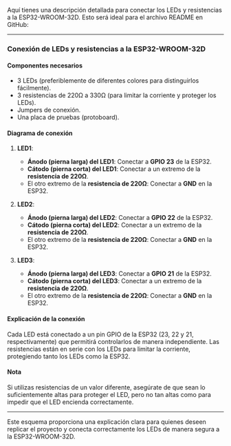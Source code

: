 Aquí tienes una descripción detallada para conectar los LEDs y resistencias a la ESP32-WROOM-32D. Esto será ideal para el archivo README en GitHub:

---

### Conexión de LEDs y resistencias a la ESP32-WROOM-32D

#### Componentes necesarios
- 3 LEDs (preferiblemente de diferentes colores para distinguirlos fácilmente).
- 3 resistencias de 220Ω a 330Ω (para limitar la corriente y proteger los LEDs).
- Jumpers de conexión.
- Una placa de pruebas (protoboard).

#### Diagrama de conexión
1. **LED1**:
   - **Ánodo (pierna larga) del LED1**: Conectar a **GPIO 23** de la ESP32.
   - **Cátodo (pierna corta) del LED1**: Conectar a un extremo de la **resistencia de 220Ω**.
   - El otro extremo de la **resistencia de 220Ω**: Conectar a **GND** en la ESP32.

2. **LED2**:
   - **Ánodo (pierna larga) del LED2**: Conectar a **GPIO 22** de la ESP32.
   - **Cátodo (pierna corta) del LED2**: Conectar a un extremo de la **resistencia de 220Ω**.
   - El otro extremo de la **resistencia de 220Ω**: Conectar a **GND** en la ESP32.

3. **LED3**:
   - **Ánodo (pierna larga) del LED3**: Conectar a **GPIO 21** de la ESP32.
   - **Cátodo (pierna corta) del LED3**: Conectar a un extremo de la **resistencia de 220Ω**.
   - El otro extremo de la **resistencia de 220Ω**: Conectar a **GND** en la ESP32.

#### Explicación de la conexión
Cada LED está conectado a un pin GPIO de la ESP32 (23, 22 y 21, respectivamente) que permitirá controlarlos de manera independiente. Las resistencias están en serie con los LEDs para limitar la corriente, protegiendo tanto los LEDs como la ESP32.

#### Nota
Si utilizas resistencias de un valor diferente, asegúrate de que sean lo suficientemente altas para proteger el LED, pero no tan altas como para impedir que el LED encienda correctamente.

---

Este esquema proporciona una explicación clara para quienes deseen replicar el proyecto y conecta correctamente los LEDs de manera segura a la ESP32-WROOM-32D.
